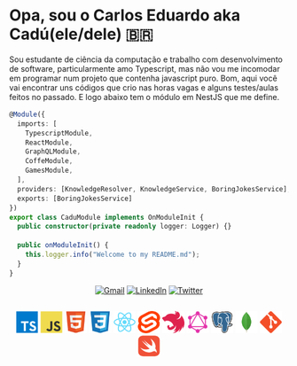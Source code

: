 # Opa, sou o Carlos Eduardo aka Cadú(ele/dele) 🇧🇷

Sou estudante de ciência da computação e trabalho com desenvolvimento de software, particularmente amo Typescript, mas não vou me incomodar em programar num projeto que contenha javascript puro. Bom, aqui você vai encontrar uns códigos que crio nas horas vagas e alguns testes/aulas feitos no passado. E logo abaixo tem o módulo em NestJS que me define.

```ts
@Module({
  imports: [
    TypescriptModule,
    ReactModule,
    GraphQLModule,
    CoffeModule,
    GamesModule,
  ],
  providers: [KnowledgeResolver, KnowledgeService, BoringJokesService],
  exports: [BoringJokesService]
})
export class CaduModule implements OnModuleInit {
  public constructor(private readonly logger: Logger) {}

  public onModuleInit() {
    this.logger.info("Welcome to my README.md");
  }
}
```

<div align="center">
  <a href="mailto:ceo.paludetto@gmail.com"><img src="https://img.shields.io/badge/-Gmail-%23EA4335?style=for-the-badge&logo=gmail&logoColor=white" alt="Gmail"></a>
  <a href="https://www.linkedin.com/in/ceopaludetto" target="_blank"><img src="https://img.shields.io/badge/-LinkedIn-%230077B5?style=for-the-badge&logo=linkedin&logoColor=white" alt="LinkedIn"/></a>
  <a href="https://twitter.com/soreduard" target="_blank"><img src="https://img.shields.io/badge/-Twitter-%231DA1F2?style=for-the-badge&logo=twitter&logoColor=white" alt="Twitter"/></a>
</div>

##

<div align="center">
  <img height="40" src="https://raw.githubusercontent.com/devicons/devicon/master/icons/typescript/typescript-original.svg" alt="Typescript"/>
  <img height="40" src="https://raw.githubusercontent.com/devicons/devicon/master/icons/javascript/javascript-original.svg" alt="Javascript"/>
  <img height="40" src="https://raw.githubusercontent.com/devicons/devicon/master/icons/html5/html5-original.svg" alt="HTML"/>
  <img height="40" src="https://raw.githubusercontent.com/devicons/devicon/master/icons/css3/css3-original.svg" alt="CSS"/>
  <img height="40" src="https://raw.githubusercontent.com/devicons/devicon/master/icons/react/react-original.svg" alt="ReactJS"/>
  <img height="40" src="https://raw.githubusercontent.com/devicons/devicon/master/icons/svelte/svelte-original.svg" alt="Svelte"/>
  <img height="40" src="https://raw.githubusercontent.com/devicons/devicon/master/icons/nestjs/nestjs-plain.svg" alt="NestJS"/>
  <img height="40" src="https://raw.githubusercontent.com/devicons/devicon/master/icons/graphql/graphql-plain.svg" alt="GraphQL"/>
  <img height="40" src="https://raw.githubusercontent.com/devicons/devicon/master/icons/postgresql/postgresql-original.svg" alt="PostgreSQL"/>
  <img height="40" src="https://raw.githubusercontent.com/devicons/devicon/master/icons/mongodb/mongodb-original.svg" alt="MongoDB"/>
  <img height="40" src="https://raw.githubusercontent.com/devicons/devicon/master/icons/git/git-plain.svg" alt="Git"/>
  <img height="40" src="https://raw.githubusercontent.com/devicons/devicon/master/icons/swift/swift-original.svg" alt="Swift"/>
</div>
